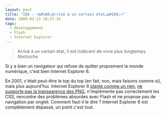 ```yaml
---
layout: post
title: "IE6 : «&#160;Arrivé à un certain état…&#160;»"
date: 2009-02-13 10:27:31
tags:
  - Développement
  - Flash
  - Internet Explorer
---
```


> Arrivé à un certain état, il est indécent de vivre plus longtemps.
>   <cite>Nietzsche</cite>

Si y a bien un navigateur qui refuse de quitter proprement le monde numérique, c'est bien Internet Explorer 6.

En 2001, c'était peut-être le top du top (en fait, non, mais faisons comme si), mais plus aujourd'hui. Internet Explorer 6 [plante comme un rien](//secunia.com/advisories/product/12366/), [ne supporte pas la transparence des PNG](http://support.microsoft.com/kb/294714), n'implémente pas correctement les CSS, rencontre des problèmes absurdes avec Flash et ne propose pas de navigation par onglet. Comment faut-il le dire&nbsp;? Internet Explorer 6 est complètement dépassé, un point c'est tout.